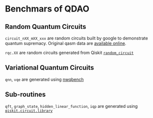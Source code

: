 # Benchmars of QDAO

## Random Quantum Circuits
`circuit_nXX_mXX_xxx` are random circuits built by google to demonstrate quantum supremacy. Original qasm data are [available online](https://datadryad.org/stash/dataset/doi:10.5061/dryad.k6t1rj8).

`rqc.XX` are random circuits generated from Qiskit [`random_circuit`](https://github.com/Qiskit/qiskit-terra/tree/main/qiskit/circuit/random)

## Variational Quantum Circuits
`qnn`, `vqe` are generated using [nwqbench](https://github.com/pnnl/nwqbench)

## Sub-routines
`qft`, `graph_state`, `hidden_linear_function`, `iqp` are generated using [`qiskit.circuit.library`](https://github.com/Qiskit/qiskit-terra/tree/main/qiskit/circuit/library)
